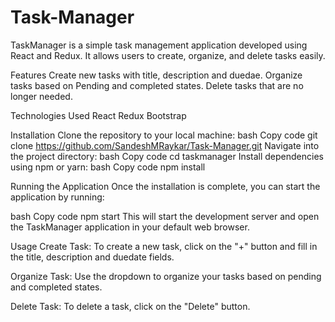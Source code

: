 ﻿# Task-Manager

TaskManager is a simple task management application developed using React and Redux. It allows users to create, organize, and delete tasks easily.

Features
Create new tasks with title, description and duedae.
Organize tasks based on Pending and completed states.
Delete tasks that are no longer needed.

Technologies Used
React
Redux
Bootstrap

Installation
Clone the repository to your local machine:
bash
Copy code
git clone https://github.com/SandeshMRaykar/Task-Manager.git
Navigate into the project directory:
bash
Copy code
cd taskmanager
Install dependencies using npm or yarn:
bash
Copy code
npm install

Running the Application
Once the installation is complete, you can start the application by running:

bash
Copy code
npm start
This will start the development server and open the TaskManager application in your default web browser.

Usage
Create Task: To create a new task, click on the "+" button and fill in the title, description and duedate fields. 

Organize Task: Use the dropdown to organize your tasks based on pending and completed states. 

Delete Task: To delete a task, click on the "Delete" button.

